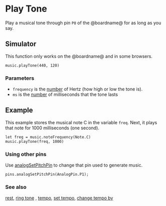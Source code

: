 # Play Tone

Play a musical tone through pin ``P0`` of the @boardname@ for as long as you say.

## Simulator

This function only works on the @boardname@ and in some browsers.

```sig
music.playTone(440, 120)
```

### Parameters

* ``frequency`` is the [number](/reference/types/number) of Hertz (how high or low the tone is).
* ``ms`` is the [number](/reference/types/number) of milliseconds that the tone lasts

## Example

This example stores the musical note C in the variable `freq`.
Next, it plays that note for 1000 milliseconds (one second).

```blocks
let freq = music.noteFrequency(Note.C)
music.playTone(freq, 1000)
```


### Using other pins

Use [analogSetPitchPin](/pins/analog-set-pitch-pin) to change that pin used to generate music.

```blocks
pins.analogSetPitchPin(AnalogPin.P1);
```

### See also

[rest](/reference/music/rest), [ring tone](/reference/music/ring-tone) , [tempo](/reference/music/tempo), [set tempo](/reference/music/set-tempo), 
[change tempo by](/reference/music/change-tempo-by)

